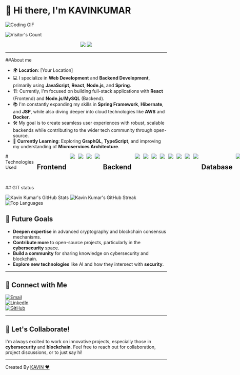 # 👋 Hi there, I'm **KAVINKUMAR**
![Coding GIF](https://media.giphy.com/media/SWoSkN6DxTszqIKEqv/giphy.gif)


<p align="left"><img src="https://profile-counter.glitch.me/{jkavinkumar3113}/count.svg" alt="Visitor's Count" /></p>

<p align="center">

  <img src="https://img.shields.io/badge/Frontend%20Developer-%23000.svg?style=for-the-badge&logo=frontenddeveloper&logoColor=white"/>
  <img src="https://img.shields.io/badge/Backend%20Developer-%2300BFFF.svg?style=for-the-badge&logo=backenddeveloper&logoColor=white"/>
  
</p>

---


##About me 

- 🌍 **Location**: [Your Location]  
- 💻 I specialize in **Web Development** and **Backend Development**, primarily using **JavaScript**, **React**, **Node.js**, and **Spring**.
- 🏗️ Currently, I'm focused on building full-stack applications with **React** (Frontend) and **Node.js**/**MySQL** (Backend).
- 📚 I'm constantly expanding my skills in **Spring Framework**, **Hibernate**, and **JSP**, while also diving deeper into cloud technologies like **AWS** and **Docker**.
- 🛠️ My goal is to create seamless user experiences with robust, scalable backends while contributing to the wider tech community through open-source.
- 🌱 **Currently Learning**: Exploring **GraphQL**, **TypeScript**, and improving my understanding of **Microservices Architecture**.

<div style="display: flex; gap: 10px;">
# Technologies Used

## Frontend
<img src="https://img.shields.io/badge/HTML-%23E34F26.svg?style=for-the-badge&logo=html5&logoColor=white" />
<img src="https://img.shields.io/badge/CSS-%231572B6.svg?style=for-the-badge&logo=css3&logoColor=white" />
<img src="https://img.shields.io/badge/JavaScript-%23F7DF1E.svg?style=for-the-badge&logo=javascript&logoColor=white" />
<img src="https://img.shields.io/badge/React-%2320232a.svg?style=for-the-badge&logo=react&logoColor=61DAFB" />

## Backend
<img src="https://img.shields.io/badge/Node.js-%23339933.svg?style=for-the-badge&logo=node.js&logoColor=white" />
<img src="https://img.shields.io/badge/Java-%23F7DF1E.svg?style=for-the-badge&logo=java&logoColor=white" />
<img src="https://img.shields.io/badge/JSP-%23F7DF1E.svg?style=for-the-badge&logo=java&logoColor=white" />
<img src="https://img.shields.io/badge/JDBC-%23000000.svg?style=for-the-badge&logo=oracle&logoColor=white" />
<img src="https://img.shields.io/badge/Java_Servlet-%23F7DF1E.svg?style=for-the-badge&logo=java&logoColor=white" />
<img src="https://img.shields.io/badge/Hibernate-%23f3f3f3.svg?style=for-the-badge&logo=hibernate&logoColor=59666C" />
<img src="https://img.shields.io/badge/Spring-%236DB33F.svg?style=for-the-badge&logo=spring&logoColor=white" />
<img src="https://img.shields.io/badge/Spring_Boot-%236DB33F.svg?style=for-the-badge&logo=spring-boot&logoColor=white" />

## Database
<img src="https://img.shields.io/badge/MySQL-%2300f.svg?style=for-the-badge&logo=mysql&logoColor=white" />

## Scripting & Misc
<img src="https://img.shields.io/badge/Python-%233776AB.svg?style=for-the-badge&logo=python&logoColor=white" />


</div>
## GIT status 
<p >
  <img src="https://github-readme-stats.vercel.app/api?username=kavinkumar3113&show_icons=true&theme=tokyonight" alt="Kavin Kumar's GitHub Stats" />
  <img src="https://github-readme-streak-stats.herokuapp.com/?user=kavinkumar3113&theme=tokyonight" alt="Kavin Kumar's GitHub Streak" />
  <img src="https://github-readme-stats.vercel.app/api/top-langs/?username=kavinkumar3113&layout=compact&theme=tokyonight" alt="Top Languages" />
</p>


## 🎯 Future Goals

- **Deepen expertise** in advanced cryptography and blockchain consensus mechanisms.
- **Contribute more** to open-source projects, particularly in the **cybersecurity** space.
- **Build a community** for sharing knowledge on cybersecurity and blockchain.
- **Explore new technologies** like AI and how they intersect with **security**.

---


## 🤝 Connect with Me


<p>
  <a href="mailto:jothishmjk.2405@gmail.com">
    <img src="https://img.shields.io/badge/Email-%23D14836.svg?style=for-the-badge&logo=gmail&logoColor=white" alt="Email">
  </a><br>
  <a href="https://www.linkedin.com/in/jothiramalingam-manikandan">
    <img src="https://img.shields.io/badge/LinkedIn-%230A66C2.svg?style=for-the-badge&logo=linkedin&logoColor=white" alt="LinkedIn">
  </a><br>
  <a href="https://github.com/Joe6905">
    <img src="https://img.shields.io/badge/GitHub-%2312100E.svg?style=for-the-badge&logo=github&logoColor=white" alt="GitHub">
  </a><br>
 
  </a>
</p>


---

## 💬 Let's Collaborate!

I'm always excited to work on innovative projects, especially those in **cybersecurity** and **blockchain**. Feel free to reach out for collaboration, project discussions, or to just say hi!

---

Created By [KAVIN ❤️](https://github.com/kavinkumar3113)



